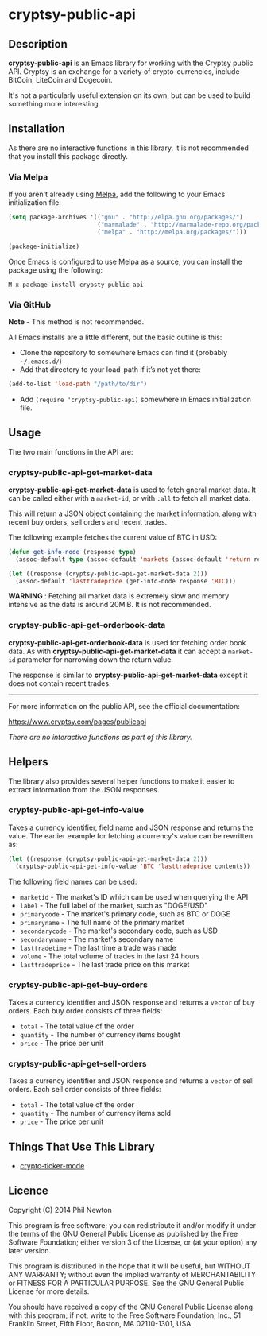 # cryptsy-public-api

## Description

**cryptsy-public-api** is an Emacs library for working with the Cryptsy public
API. Cryptsy is an exchange for a variety of crypto-currencies, include BitCoin,
LiteCoin and Dogecoin.

It's not a particularly useful extension on its own, but can be used to build
something more interesting.


## Installation

As there are no interactive functions in this library, it is not recommended
that you install this package directly.

### Via Melpa

If you aren't already using [Melpa](http://melpa.milkbox.net/), add the
following to your Emacs initialization file:

```el
(setq package-archives '(("gnu" . "http://elpa.gnu.org/packages/")
                         ("marmalade" . "http://marmalade-repo.org/packages/")
                         ("melpa" . "http://melpa.org/packages/")))

(package-initialize)
```

Once Emacs is configured to use Melpa as a source, you can install the package
using the following:

```
M-x package-install crypsty-public-api
```

### Via GitHub

**Note** - This method is not recommended.

All Emacs installs are a little different, but the basic outline is this:

- Clone the repository to somewhere Emacs can find it (probably `~/.emacs.d/`)
- Add that directory to your load-path if it’s not yet there:
```el
(add-to-list 'load-path "/path/to/dir")
```
- Add `(require 'cryptsy-public-api)` somewhere in Emacs initialization file.


## Usage

The two main functions in the API are:

### cryptsy-public-api-get-market-data

**cryptsy-public-api-get-market-data** is used to fetch gneral market data. It
can be called either with a `market-id`, or with `:all` to fetch all market
data.

This will return a JSON object containing the market information, along with
recent buy orders, sell orders and recent trades.

The following example fetches the current value of BTC in USD:

```lisp
(defun get-info-node (response type)
  (assoc-default type (assoc-default 'markets (assoc-default 'return response))))

(let ((response (cryptsy-public-api-get-market-data 2)))
  (assoc-default 'lasttradeprice (get-info-node response 'BTC)))
```

**WARNING** : Fetching all market data is extremely slow and memory intensive as
the data is around 20MiB. It is not recommended.


### cryptsy-public-api-get-orderbook-data

**cryptsy-public-api-get-orderbook-data** is used for fetching order book
data. As with **cryptsy-public-api-get-market-data** it can accept a `market-id`
parameter for narrowing down the return value.

The response is similar to **cryptsy-public-api-get-market-data** except it does
not contain recent trades.

----

For more information on the public API, see the official documentation:

https://www.cryptsy.com/pages/publicapi

*There are no interactive functions as part of this library.*


## Helpers

The library also provides several helper functions to make it easier to extract
information from the JSON responses.

### cryptsy-public-api-get-info-value

Takes a currency identifier, field name and JSON response and returns the
value. The earlier example for fetching a currency's value can be rewritten as:

```lisp
(let ((response (cryptsy-public-api-get-market-data 2)))
  (cryptsy-public-api-get-info-value 'BTC 'lasttradeprice contents))
```

The following field names can be used:

 - `marketid` - The market's ID which can be used when querying the API
 - `label` - The full label of the market, such as "DOGE/USD"
 - `primarycode` - The market's primary code, such as BTC or DOGE
 - `primaryname` - The full name of the primary market
 - `secondarycode` - The market's secondary code, such as USD
 - `secondaryname` - The market's secondary name
 - `lasttradetime` - The last time a trade was made
 - `volume` - The total volume of trades in the last 24 hours
 - `lasttradeprice` - The last trade price on this market


### cryptsy-public-api-get-buy-orders

Takes a currency identifier and JSON response and returns a `vector` of buy
orders. Each buy order consists of three fields:

 - `total` - The total value of the order
 - `quantity` - The number of currency items bought
 - `price` - The price per unit


### cryptsy-public-api-get-sell-orders

Takes a currency identifier and JSON response and returns a `vector` of sell
orders. Each sell order consists of three fields:

 - `total` - The total value of the order
 - `quantity` - The number of currency items sold
 - `price` - The price per unit


## Things That Use This Library

* [crypto-ticker-mode](https://github.com/Sodaware/crypto-ticker-mode/)


## Licence

Copyright (C) 2014 Phil Newton

This program is free software; you can redistribute it and/or modify it under
the terms of the GNU General Public License as published by the Free Software
Foundation; either version 3 of the License, or (at your option) any later
version.

This program is distributed in the hope that it will be useful, but WITHOUT ANY
WARRANTY; without even the implied warranty of MERCHANTABILITY or FITNESS FOR A
PARTICULAR PURPOSE. See the GNU General Public License for more details.

You should have received a copy of the GNU General Public License along with
this program; if not, write to the Free Software Foundation, Inc., 51 Franklin
Street, Fifth Floor, Boston, MA 02110-1301, USA.
